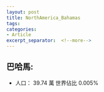 ```yaml
---
layout: post
title: NorthAmerica_Bahamas
tags: 
categories:
- Article
excerpt_separator:  <!--more-->
---
```

## 巴哈馬:
- 人口： 39.74 萬 世界佔比 0.005%